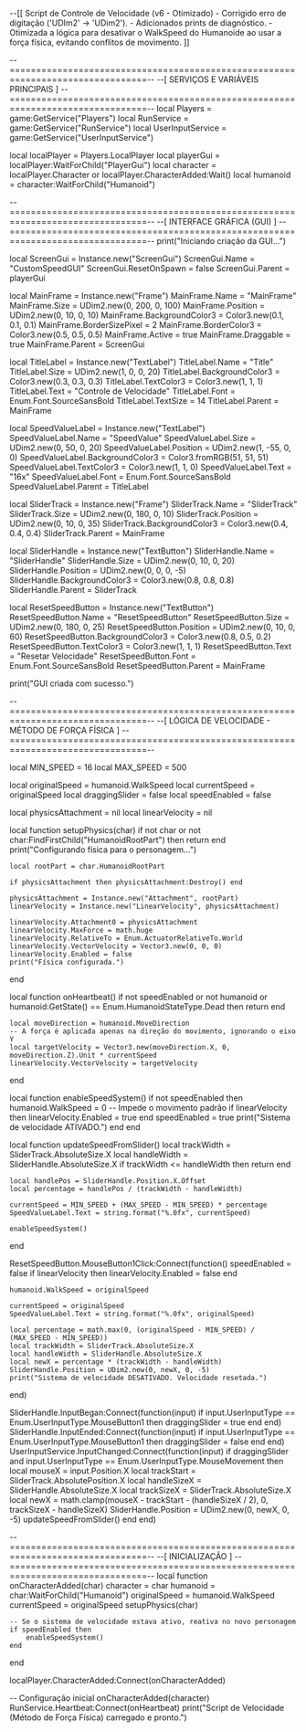 --[[
    Script de Controle de Velocidade (v6 - Otimizado)
    - Corrigido erro de digitação ('UDIm2' -> 'UDim2').
    - Adicionados prints de diagnóstico.
    - Otimizada a lógica para desativar o WalkSpeed do Humanoide ao usar a força física,
      evitando conflitos de movimento.
]]

--================================================================================--
--[ SERVIÇOS E VARIÁVEIS PRINCIPAIS ]
--================================================================================--
local Players = game:GetService("Players")
local RunService = game:GetService("RunService")
local UserInputService = game:GetService("UserInputService")

local localPlayer = Players.LocalPlayer
local playerGui = localPlayer:WaitForChild("PlayerGui")
local character = localPlayer.Character or localPlayer.CharacterAdded:Wait()
local humanoid = character:WaitForChild("Humanoid")

--================================================================================--
--[ INTERFACE GRÁFICA (GUI) ]
--================================================================================--
print("Iniciando criação da GUI...")

local ScreenGui = Instance.new("ScreenGui")
ScreenGui.Name = "CustomSpeedGUI"
ScreenGui.ResetOnSpawn = false
ScreenGui.Parent = playerGui

local MainFrame = Instance.new("Frame")
MainFrame.Name = "MainFrame"
MainFrame.Size = UDim2.new(0, 200, 0, 100)
MainFrame.Position = UDim2.new(0, 10, 0, 10)
MainFrame.BackgroundColor3 = Color3.new(0.1, 0.1, 0.1)
MainFrame.BorderSizePixel = 2
MainFrame.BorderColor3 = Color3.new(0.5, 0.5, 0.5)
MainFrame.Active = true
MainFrame.Draggable = true
MainFrame.Parent = ScreenGui

local TitleLabel = Instance.new("TextLabel")
TitleLabel.Name = "Title"
TitleLabel.Size = UDim2.new(1, 0, 0, 20)
TitleLabel.BackgroundColor3 = Color3.new(0.3, 0.3, 0.3)
TitleLabel.TextColor3 = Color3.new(1, 1, 1)
TitleLabel.Text = "Controle de Velocidade"
TitleLabel.Font = Enum.Font.SourceSansBold
TitleLabel.TextSize = 14
TitleLabel.Parent = MainFrame

local SpeedValueLabel = Instance.new("TextLabel")
SpeedValueLabel.Name = "SpeedValue"
SpeedValueLabel.Size = UDim2.new(0, 50, 0, 20)
SpeedValueLabel.Position = UDim2.new(1, -55, 0, 0)
SpeedValueLabel.BackgroundColor3 = Color3.fromRGB(51, 51, 51)
SpeedValueLabel.TextColor3 = Color3.new(1, 1, 0)
SpeedValueLabel.Text = "16x"
SpeedValueLabel.Font = Enum.Font.SourceSansBold
SpeedValueLabel.Parent = TitleLabel

local SliderTrack = Instance.new("Frame")
SliderTrack.Name = "SliderTrack"
SliderTrack.Size = UDim2.new(0, 180, 0, 10)
SliderTrack.Position = UDim2.new(0, 10, 0, 35)
SliderTrack.BackgroundColor3 = Color3.new(0.4, 0.4, 0.4)
SliderTrack.Parent = MainFrame

local SliderHandle = Instance.new("TextButton")
SliderHandle.Name = "SliderHandle"
SliderHandle.Size = UDim2.new(0, 10, 0, 20)
SliderHandle.Position = UDim2.new(0, 0, 0, -5)
SliderHandle.BackgroundColor3 = Color3.new(0.8, 0.8, 0.8)
SliderHandle.Parent = SliderTrack

local ResetSpeedButton = Instance.new("TextButton")
ResetSpeedButton.Name = "ResetSpeedButton"
ResetSpeedButton.Size = UDim2.new(0, 180, 0, 25)
ResetSpeedButton.Position = UDim2.new(0, 10, 0, 60)
ResetSpeedButton.BackgroundColor3 = Color3.new(0.8, 0.5, 0.2)
ResetSpeedButton.TextColor3 = Color3.new(1, 1, 1)
ResetSpeedButton.Text = "Resetar Velocidade"
ResetSpeedButton.Font = Enum.Font.SourceSansBold
ResetSpeedButton.Parent = MainFrame

print("GUI criada com sucesso.")

--================================================================================--
--[ LÓGICA DE VELOCIDADE - MÉTODO DE FORÇA FÍSICA ]
--================================================================================--

local MIN_SPEED = 16
local MAX_SPEED = 500

local originalSpeed = humanoid.WalkSpeed
local currentSpeed = originalSpeed
local draggingSlider = false
local speedEnabled = false

local physicsAttachment = nil
local linearVelocity = nil

local function setupPhysics(char)
    if not char or not char:FindFirstChild("HumanoidRootPart") then return end
    print("Configurando física para o personagem...")
    
    local rootPart = char.HumanoidRootPart
    
    if physicsAttachment then physicsAttachment:Destroy() end

    physicsAttachment = Instance.new("Attachment", rootPart)
    linearVelocity = Instance.new("LinearVelocity", physicsAttachment)
    
    linearVelocity.Attachment0 = physicsAttachment
    linearVelocity.MaxForce = math.huge
    linearVelocity.RelativeTo = Enum.ActuatorRelativeTo.World
    linearVelocity.VectorVelocity = Vector3.new(0, 0, 0)
    linearVelocity.Enabled = false
    print("Física configurada.")
end

local function onHeartbeat()
    if not speedEnabled or not humanoid or humanoid:GetState() == Enum.HumanoidStateType.Dead then return end
    
    local moveDirection = humanoid.MoveDirection
    -- A força é aplicada apenas na direção do movimento, ignorando o eixo Y
    local targetVelocity = Vector3.new(moveDirection.X, 0, moveDirection.Z).Unit * currentSpeed
    linearVelocity.VectorVelocity = targetVelocity
end

local function enableSpeedSystem()
    if not speedEnabled then
        humanoid.WalkSpeed = 0 -- Impede o movimento padrão
        if linearVelocity then linearVelocity.Enabled = true end
        speedEnabled = true
        print("Sistema de velocidade ATIVADO.")
    end
end

local function updateSpeedFromSlider()
    local trackWidth = SliderTrack.AbsoluteSize.X
    local handleWidth = SliderHandle.AbsoluteSize.X
    if trackWidth <= handleWidth then return end
    
    local handlePos = SliderHandle.Position.X.Offset
    local percentage = handlePos / (trackWidth - handleWidth)
    
    currentSpeed = MIN_SPEED + (MAX_SPEED - MIN_SPEED) * percentage
    SpeedValueLabel.Text = string.format("%.0fx", currentSpeed)
    
    enableSpeedSystem()
end

ResetSpeedButton.MouseButton1Click:Connect(function()
    speedEnabled = false
    if linearVelocity then linearVelocity.Enabled = false end
    
    humanoid.WalkSpeed = originalSpeed
    
    currentSpeed = originalSpeed
    SpeedValueLabel.Text = string.format("%.0fx", originalSpeed)
    
    local percentage = math.max(0, (originalSpeed - MIN_SPEED) / (MAX_SPEED - MIN_SPEED))
    local trackWidth = SliderTrack.AbsoluteSize.X
    local handleWidth = SliderHandle.AbsoluteSize.X
    local newX = percentage * (trackWidth - handleWidth)
    SliderHandle.Position = UDim2.new(0, newX, 0, -5)
    print("Sistema de velocidade DESATIVADO. Velocidade resetada.")
end)

SliderHandle.InputBegan:Connect(function(input) if input.UserInputType == Enum.UserInputType.MouseButton1 then draggingSlider = true end end)
SliderHandle.InputEnded:Connect(function(input) if input.UserInputType == Enum.UserInputType.MouseButton1 then draggingSlider = false end end)
UserInputService.InputChanged:Connect(function(input)
    if draggingSlider and input.UserInputType == Enum.UserInputType.MouseMovement then
        local mouseX = input.Position.X
        local trackStart = SliderTrack.AbsolutePosition.X
        local handleSizeX = SliderHandle.AbsoluteSize.X
        local trackSizeX = SliderTrack.AbsoluteSize.X
        local newX = math.clamp(mouseX - trackStart - (handleSizeX / 2), 0, trackSizeX - handleSizeX)
        SliderHandle.Position = UDim2.new(0, newX, 0, -5)
        updateSpeedFromSlider()
    end
end)

--================================================================================--
--[ INICIALIZAÇÃO ]
--================================================================================--
local function onCharacterAdded(char)
    character = char
    humanoid = char:WaitForChild("Humanoid")
    originalSpeed = humanoid.WalkSpeed
    currentSpeed = originalSpeed
    setupPhysics(char)
    
    -- Se o sistema de velocidade estava ativo, reativa no novo personagem
    if speedEnabled then
        enableSpeedSystem()
    end
end

localPlayer.CharacterAdded:Connect(onCharacterAdded)

-- Configuração inicial
onCharacterAdded(character)
RunService.Heartbeat:Connect(onHeartbeat)
print("Script de Velocidade (Método de Força Física) carregado e pronto.")
